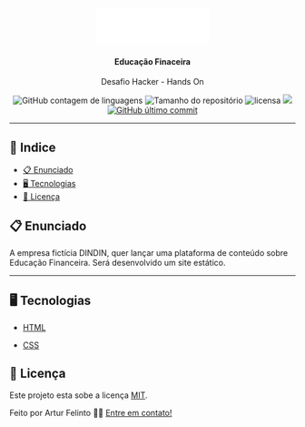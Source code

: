 <p align="center"><img alt="Dindin" height="64" background="#2E948A"src="./img/logo-header.png"></p>

<h4 align="center">Educação Finaceira</h4>

  <p align="center">Desafio Hacker - Hands On  </p>

<p align="center">


  <img alt="GitHub contagem de linguagens" src="https://img.shields.io/github/languages/count/ArturAraujo07/ProfileComponent?color=%2304D361&style=plastic">

  <img alt="Tamanho do repositório" src="https://img.shields.io/github/languages/code-size/ArturAraujo07/ProfileComponent?style=plastic">

  
  
  <img alt="licensa" src="https://img.shields.io/github/license/ArturAraujo07/ProfileComponent?style=plastic">

  <img src="https://img.shields.io/github/forks/ArturAraujo07/ProfileComponent?style=plastic">

<a href="https://github.com/ArturAraujo07/FoodFy/tree/master/commits/master">
    <img alt="GitHub último commit" src="https://img.shields.io/github/last-commit/ArturAraujo07/ProfileComponent?style=plastic">
  </a>

<hr>

## 📕 Indice


* [📋 Enunciado](#📋-Sobre)
* [🖥 Tecnologias](#🖥-Tecnologias)
* [📝 Licença](#📝-Licença)


## 📋 Enunciado

<p align="left">   A empresa fictícia DINDIN, quer lançar uma plataforma de conteúdo sobre Educação Financeira.
Será desenvolvido um site estático. </p>

<hr>


## 🖥 Tecnologias

- <a href="https://www.w3schools.com/html/">HTML</a>

- <a href="https://www.w3schools.com/css/default.asp">CSS</a>


## 📝 Licença


Este projeto esta sobe a licença [MIT](./LICENSE).

Feito por Artur Felinto 👋🏻 [Entre em contato!](www.linkedin.com/in/arturfelinto)











